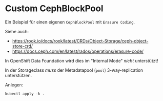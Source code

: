 # Custom CephBlockPool

Ein Beispiel für einen eigenen ```CephBlockPool``` mit ```Erasure Coding```.

Siehe auch:
- https://rook.io/docs/rook/latest/CRDs/Object-Storage/ceph-object-store-crd/
- https://docs.ceph.com/en/latest/rados/operations/erasure-code/

In OpenShift Data Foundation wird dies im "Internal Mode" _nicht_ unterstützt!

In der Storageclass _muss_ der Metadatapool (```pool```) 3-way-replication unterstützen.

Anlegen:

```
kubectl apply -k .
```
